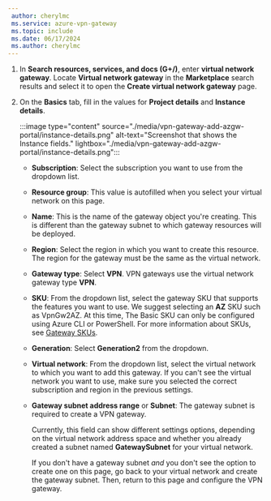 ```yaml
---
 author: cherylmc
 ms.service: azure-vpn-gateway
 ms.topic: include
 ms.date: 06/17/2024
 ms.author: cherylmc
---
```



1. In **Search resources, services, and docs (G+/)**, enter **virtual network gateway**. Locate **Virtual network gateway** in the **Marketplace** search results and select it to open the **Create virtual network gateway** page.

2. On the **Basics** tab, fill in the values for **Project details** and **Instance details**.

   :::image type="content" source="./media/vpn-gateway-add-azgw-portal/instance-details.png" alt-text="Screenshot that shows the Instance fields." lightbox="./media/vpn-gateway-add-azgw-portal/instance-details.png":::

   * **Subscription**: Select the subscription you want to use from the dropdown list.
   * **Resource group**: This value is autofilled when you select your virtual network on this page.
   * **Name**: This is the name of the gateway object you're creating. This is different than the gateway subnet to which gateway resources will be deployed.
   * **Region**: Select the region in which you want to create this resource. The region for the gateway must be the same as the virtual network.
   * **Gateway type**: Select **VPN**. VPN gateways use the virtual network gateway type **VPN**.
   * **SKU**: From the dropdown list, select the gateway SKU that supports the features you want to use. We suggest selecting an **AZ** SKU such as VpnGw2AZ. At this time, The Basic SKU can only be configured using Azure CLI or PowerShell. For more information about SKUs, see [Gateway SKUs](../articles/vpn-gateway/vpn-gateway-about-vpn-gateway-settings.md#gwsku).
   * **Generation**: Select **Generation2** from the dropdown.
   * **Virtual network**: From the dropdown list, select the virtual network to which you want to add this gateway. If you can't see the virtual network you want to use, make sure you selected the correct subscription and region in the previous settings.
   * **Gateway subnet address range** or **Subnet**: The gateway subnet is required to create a VPN gateway.

     Currently, this field can show different settings options, depending on the virtual network address space and whether you already created a subnet named **GatewaySubnet** for your virtual network.

     If you don't have a gateway subnet *and* you don't see the option to create one on this page, go back to your virtual network and create the gateway subnet. Then, return to this page and configure the VPN gateway.
